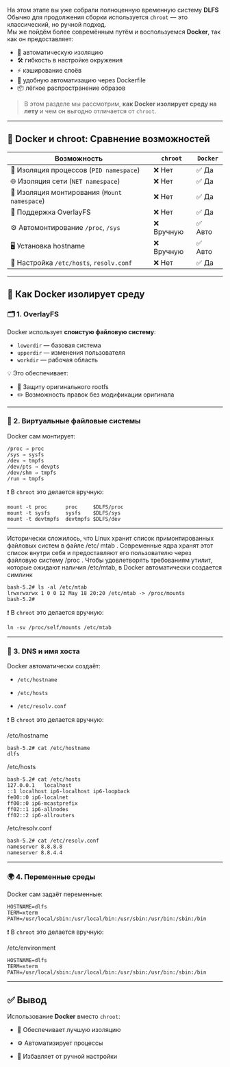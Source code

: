  
На этом этапе вы уже собрали полноценную временную систему **DLFS** 
Обычно для продолжения сборки используется `chroot` — это классический, но ручной подход.  
Мы же пойдём более совремённым путём и воспользуемся **Docker**, так как он предоставляет:

- 🧩 автоматическую изоляцию
- 🛠️ гибкость в настройке окружения
- ⚡ кэширование слоёв
- 🤖 удобную автоматизацию через Dockerfile
- 📦 лёгкое распространение образов

> В этом разделе мы рассмотрим, **как Docker изолирует среду на лету** и чем он выгодно отличается от `chroot`.

---

## 🧱 Docker и chroot: Сравнение возможностей

| Возможность                                  | `chroot`  | `Docker` |
| -------------------------------------------- | --------- | -------- |
| 🔁 Изоляция процессов (`PID namespace`)      | ❌ Нет     | ✅ Да     |
| 🌐 Изоляция сети (`NET namespace`)           | ❌ Нет     | ✅ Да     |
| 📂 Изоляция монтирования (`Mount namespace`) | ❌ Нет     | ✅ Да     |
| 🧷 Поддержка OverlayFS                       | ❌ Нет     | ✅ Да     |
| ⚙️ Автомонтирование `/proc`, `/sys`          | ❌ Вручную | ✅ Авто   |
| 🖥️ Установка hostname                       | ❌ Вручную | ✅ Авто   |
| 📄 Настройка `/etc/hosts`, `resolv.conf`     | ❌ Нет     | ✅ Да     |

---

## 🧬 Как Docker изолирует среду

### 🗂️ 1. OverlayFS

Docker использует **слоистую файловую систему**:

- `lowerdir` — базовая система
- `upperdir` — изменения пользователя
- `workdir` — рабочая область

💡 Это обеспечивает:

- 🔐 Защиту оригинального rootfs
- ✏️ Возможность правок без модификации оригинала

---

### 📂 2. Виртуальные файловые системы

Docker сам монтирует:

```text
/proc → proc  
/sys → sysfs  
/dev → tmpfs  
/dev/pts → devpts  
/dev/shm → tmpfs  
/run → tmpfs
```

❗ В `chroot` это делается вручную:

```text
mount -t proc      proc     $DLFS/proc
mount -t sysfs     sysfs    $DLFS/sys
mount -t devtmpfs  devtmpfs $DLFS/dev
```


---

Исторически сложилось, что Linux хранит список примонтированных файловых систем в файле /etc/ mtab . Современные ядра хранят этот список внутри себя и предоставляют его пользователю через файловую систему /proc . Чтобы удовлетворять требованиям утилит, которые ожидают наличия /etc/mtab, в Docker автоматически создается симлинк

```text
bash-5.2# ls -al /etc/mtab
lrwxrwxrwx 1 0 0 12 May 18 20:20 /etc/mtab -> /proc/mounts
bash-5.2# 
```

❗ В `chroot` это делается вручную:

```text
ln -sv /proc/self/mounts /etc/mtab
```


---

### 🧾 3. DNS и имя хоста

Docker автоматически создаёт:

- `/etc/hostname`
     
- `/etc/hosts`
    
- `/etc/resolv.conf`
    

❗ В `chroot` это делается вручную:

/etc/hostname 
```text
bash-5.2# cat /etc/hostname 
dlfs
```

/etc/hosts
```text
bash-5.2# cat /etc/hosts
127.0.0.1	localhost
::1	localhost ip6-localhost ip6-loopback
fe00::0	ip6-localnet
ff00::0	ip6-mcastprefix
ff02::1	ip6-allnodes
ff02::2	ip6-allrouters
```

/etc/resolv.conf 
```text
bash-5.2# cat /etc/resolv.conf 
nameserver 8.8.8.8
nameserver 8.8.4.4
```

---

### 🌍 4. Переменные среды

Docker сам задаёт переменные:

```text
HOSTNAME=dlfs
TERM=xterm
PATH=/usr/local/sbin:/usr/local/bin:/usr/sbin:/usr/bin:/sbin:/bin
```

❗ В `chroot` это делается вручную:

/etc/environment
```text
HOSTNAME=dlfs
TERM=xterm
PATH=/usr/local/sbin:/usr/local/bin:/usr/sbin:/usr/bin:/sbin:/bin
```

---

## ✅ Вывод

Использование **Docker** вместо `chroot`:

- 🔐 Обеспечивает лучшую изоляцию
    
- ⚙️ Автоматизирует процессы
    
- 🧹 Избавляет от ручной настройки

